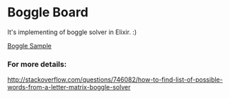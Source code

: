 # Boggle Board

It's implementing of boggle solver in Elixir. :)

[Boggle Sample](http://www.boggled.org/sample.gif)

### For more details:

http://stackoverflow.com/questions/746082/how-to-find-list-of-possible-words-from-a-letter-matrix-boggle-solver
